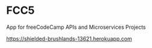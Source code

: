 # FCC5
App for freeCodeCamp APIs and Microservices Projects

https://shielded-brushlands-13621.herokuapp.com
